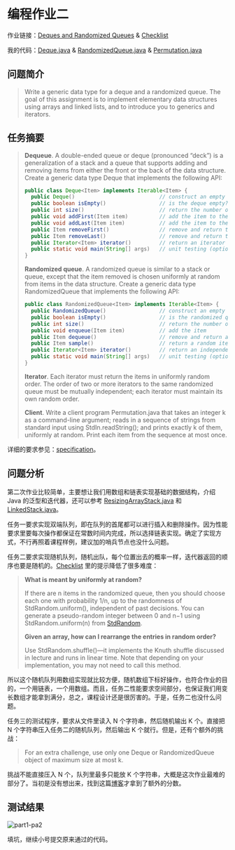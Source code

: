 # 编程作业二

作业链接：[Deques and Randomized Queues](http://coursera.cs.princeton.edu/algs4/assignments/queues.html) & [Checklist](http://coursera.cs.princeton.edu/algs4/checklists/queues.html)

我的代码：[Deque.java](https://github.com/mingyueanyao/algorithms-princeton-coursera/blob/master/Codes%20of%20Programming%20Assignments/part1/pa2-queues/Deque.java) & [RandomizedQueue.java](https://github.com/mingyueanyao/algorithms-princeton-coursera/blob/master/Codes%20of%20Programming%20Assignments/part1/pa2-queues/RandomizedQueue.java) & [Permutation.java](https://github.com/mingyueanyao/algorithms-princeton-coursera/blob/master/Codes%20of%20Programming%20Assignments/part1/pa2-queues/Permutation.java)

## 问题简介

>Write a generic data type for a deque and a randomized queue. The goal of this assignment is to implement elementary data structures using arrays and linked lists, and to introduce you to generics and iterators.

## 任务摘要

>**Dequeue**. A double-ended queue or deque (pronounced “deck”) is a generalization of a stack and a queue that supports adding and removing items from either the front or the back of the data structure. Create a generic data type Deque that implements the following API:
>
>```java
>public class Deque<Item> implements Iterable<Item> {
>   public Deque()                           // construct an empty deque
>   public boolean isEmpty()                 // is the deque empty?
>   public int size()                        // return the number of items on the deque
>   public void addFirst(Item item)          // add the item to the front
>   public void addLast(Item item)           // add the item to the end
>   public Item removeFirst()                // remove and return the item from the front
>   public Item removeLast()                 // remove and return the item from the end
>   public Iterator<Item> iterator()         // return an iterator over items in order from front to end
>   public static void main(String[] args)   // unit testing (optional)
>}
>```
>**Randomized queue**. A randomized queue is similar to a stack or queue, except that the item removed is chosen uniformly at random from items in the data structure. Create a generic data type RandomizedQueue that implements the following API:
>
>```java
>public class RandomizedQueue<Item> implements Iterable<Item> {
>   public RandomizedQueue()                 // construct an empty randomized queue
>   public boolean isEmpty()                 // is the randomized queue empty?
>   public int size()                        // return the number of items on the randomized queue
>   public void enqueue(Item item)           // add the item
>   public Item dequeue()                    // remove and return a random item
>   public Item sample()                     // return a random item (but do not remove it)
>   public Iterator<Item> iterator()         // return an independent iterator over items in random order
>   public static void main(String[] args)   // unit testing (optional)
>}
>```
>**Iterator**.  Each iterator must return the items in uniformly random order. The order of two or more iterators to the same randomized queue must be mutually independent; each iterator must maintain its own random order.
>
>**Client**. Write a client program Permutation.java that takes an integer k as a command-line argument; reads in a sequence of strings from standard input using StdIn.readString(); and prints exactly k of them, uniformly at random. Print each item from the sequence at most once.

详细的要求参见：[specification](http://coursera.cs.princeton.edu/algs4/assignments/queues.html)。

## 问题分析

第二次作业比较简单，主要想让我们用数组和链表实现基础的数据结构，介绍 Java 的泛型和迭代器，还可以参考 [ResizingArrayStack.java](https://algs4.cs.princeton.edu/13stacks/ResizingArrayStack.java.html) 和 [LinkedStack.java](https://algs4.cs.princeton.edu/13stacks/LinkedStack.java.html)。

任务一要求实现双端队列，即在队列的首尾都可以进行插入和删除操作。因为性能要求里要每次操作都保证在常数时间内完成，所以选择链表实现。确定了实现方式，不行再照着课程样例，建议加的哨兵节点也没什么问题。

任务二要求实现随机队列，随机出队，每个位置出去的概率一样，迭代器返回的顺序也要是随机的。[Checklist](http://coursera.cs.princeton.edu/algs4/checklists/queues.html) 里的提示降低了很多难度：

>**What is meant by uniformly at random?**
>
>If there are n items in the randomized queue, then you should choose each one with probability 1/n, up to the randomness of StdRandom.uniform(), independent of past decisions. You can generate a pseudo-random integer between 0 and n−1 using StdRandom.uniform(n) from [StdRandom](https://algs4.cs.princeton.edu/code/javadoc/edu/princeton/cs/algs4/StdRandom.html).
>
>**Given an array, how can I rearrange the entries in random order?**
>
>Use StdRandom.shuffle()—it implements the Knuth shuffle discussed in lecture and runs in linear time. Note that depending on your implementation, you may not need to call this method.

所以这个随机队列用数组实现就比较方便，随机数组下标好操作，也符合作业的目的，一个用链表，一个用数组。而且，任务二性能要求空间部分，也保证我们用变长数组才能拿到满分，总之，课程设计还是很厉害的。于是，任务二也没什么问题。

任务三的测试程序，要求从文件里读入 N 个字符串，然后随机输出 K 个。直接把 N 个字符串压入任务二的随机队列，然后输出 K 个就行。但是，还有个额外的挑战：

>For an extra challenge, use only one Deque or RandomizedQueue object of maximum size at most k.

挑战不能直接压入 N 个，队列里最多只能放 K 个字符串，大概是这次作业最难的部分了。当初是没有想出来，找到这篇[博客](http://www.cnblogs.com/lidunot-fear/p/8025840.html)才拿到了额外的分数。

## 测试结果

![part1-pa2](https://img2018.cnblogs.com/blog/886021/201812/886021-20181208173957245-88322132.png)

填坑，继续小号提交原来通过的代码。